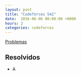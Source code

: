 ```yaml
---
layout: post
title: "Codeforces 542"
date:  2016-06-06 00:00:00 +0000
hours: 2
categories: codeforces 
---
```

[Problemas](http://codeforces.com/contest/543)

## Resolvidos
* A
